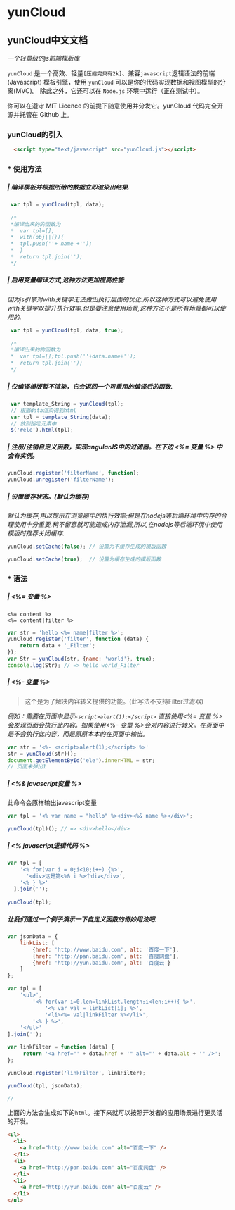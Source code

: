 yunCloud
============

## yunCloud中文文档 
*一个轻量级的js前端模版库*

`yunCloud` 是一个高效、轻量`[压缩完只有2k]`、兼容`javascript`逻辑语法的前端 (Javascript) 模板引擎，使用 `yunCloud` 可以是你的代码实现数据和视图模型的分离(MVC)。 除此之外，它还可以在 `Node.js` 环境中运行（正在测试中）。

你可以在遵守 MIT Licence 的前提下随意使用并分发它。yunCloud 代码完全开源并托管在 Github 上。

### yunCloud的引入
``` html
  <script type="text/javascript" src="yunCloud.js"></script>
```
### * 使用方法
##### | 编译模板并根据所给的数据立即渲染出结果.
```js
 var tpl = yunCloud(tpl, data);
  
 /*
 *编译出来的的函数为
 *  var tpl=[];
 *  with(obj||{}){
 *  tpl.push(''+ name +'');
 *  }
 *  return tpl.join('');
 */
```
##### | 启用变量编译方式,这种方法更加提高性能
*因为js引擎对with关键字无法做出执行层面的优化.所以这种方式可以避免使用with关键字以提升执行效率.但是要注意使用场景,这种方法不是所有场景都可以使用的.*
```js
 var tpl = yunCloud(tpl, data, true);
 
 /*
 *编译出来的的函数为
 *  var tpl=[];tpl.push(''+data.name+'');
 *  return tpl.join('');
 */
```
##### | 仅编译模版暂不渲染，它会返回一个可重用的编译后的函数.
```js
 var template_String = yunCloud(tpl);
 // 根据data渲染得到html
 var tpl = template_String(data);
 // 放到指定元素中
 $('#ele').html(tpl);
```
##### | 注册/注销自定义函数，实现angularJS中的过滤器。在下边 &lt;%= 变量 %> 中会有实例。
```js
yunCloud.register('filterName', function);
yunCloud.unregister('filterName');
```
##### | 设置缓存状态。(默认为缓存)
*默认为缓存,用以提示在浏览器中的执行效率;但是在nodejs等后端环境中内存的合理使用十分重要,稍不留意就可能造成内存泄漏,所以,在nodejs等后端环境中使用模版时推荐关闭缓存.*
```js
yunCloud.setCache(false); // 设置为不缓存生成的模版函数

yunCloud.setCache(true);  // 设置为缓存生成的模版函数
```
### * 语法
##### | <%= 变量 %>
```
<%= content %>
<%= content|filter %>
```
```js
var str = 'hello <%= name|filter %>';
yunCloud.register('filter', function (data) {
    return data + '_Filter';
});
var Str = yunCloud(str, {name: 'world'}, true);
console.log(Str); // => hello world_Filter
```
##### | <%- 变量 %>
> 这个是为了解决内容转义提供的功能。(此写法不支持Filter过滤器)

*例如：需要在页面中显示`<script>alert(1);</script>` 直接使用<%= 变量 %>会发现页面会执行此内容。如果使用<%- 变量 %>会对内容进行转义。在页面中是不会执行此内容，而是原原本本的在页面中输出。*
```js
var str = '<%- <script>alert(1);</script> %>'
str = yunCloud(str)();
document.getElementById('ele').innerHTML = str;
// 页面未弹出1
```
##### | <%& javascript变量 %>
此命令会原样输出javascript变量
```js
var tpl = '<% var name = "hello" %><div><%& name %></div>';

yunCloud(tpl)(); // => <div>hello</div>
```
##### | <% javascript逻辑代码 %>
```js
var tpl = [
    '<% for(var i = 0;i<10;i++) {%>',
      '<div>这是第<%& i %>个div</div>',
    '<% } %>'
  ].join('');
  
yunCloud(tpl);

```
##### 让我们通过一个例子演示一下自定义函数的奇妙用法吧.
```js
var jsonData = {
    linkList: [
        {href: 'http://www.baidu.com', alt: '百度一下'},
        {href: 'http://pan.baidu.com', alt: '百度网盘'},
        {href: 'http://yun.baidu.com', alt: '百度云'}
    ]
};

var tpl = [
    '<ul>',
        '<% for(var i=0,len=linkList.length;i<len;i++){ %>',
            '<% var val = linkList[i]; %>',
            '<li><%= val|linkFilter %></li>',
        '<% } %>',
    '</ul>'
].join('');

var linkFilter = function (data) {
     return '<a href="' + data.href + '" alt="' + data.alt + '" />';
};

yunCloud.register('linkFilter', linkFilter);

yunCloud(tpl, jsonData);

// 

```
上面的方法会生成如下的`html`。接下来就可以按照开发者的应用场景进行更灵活的开发。
```html
<ul>
  <li>
    <a href="http://www.baidu.com" alt="百度一下" />
  </li>
  <li>
    <a href="http://pan.baidu.com" alt="百度网盘" />
  </li>
  <li>
    <a href="http://yun.baidu.com" alt="百度云" />
  </li>
</ul>
```
